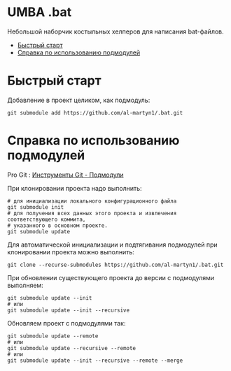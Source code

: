 # UMBA .bat

Небольшой наборчик костыльных хелперов для написания bat-файлов.

  - [Быстрый старт](#user-content-быстрый-старт)
  - [Справка по использованию подмодулей](#user-content-справка-по-использованию-подмодулей)


# Быстрый старт

Добавление в проект целиком, как подмодуль:
```
git submodule add https://github.com/al-martyn1/.bat.git
```

# Справка по использованию подмодулей

Pro Git : [Инструменты Git - Подмодули](https://git-scm.com/book/ru/v2/%D0%98%D0%BD%D1%81%D1%82%D1%80%D1%83%D0%BC%D0%B5%D0%BD%D1%82%D1%8B-Git-%D0%9F%D0%BE%D0%B4%D0%BC%D0%BE%D0%B4%D1%83%D0%BB%D0%B8)


При клонировании проекта надо выполнить:
```
# для инициализации локального конфигурационного файла
git submodule init
# для получения всех данных этого проекта и извлечения соответствующего коммита,
# указанного в основном проекте.
git submodule update 
```

Для автоматической инициализации и подтягивания подмодулей при клонировании проекта можно выполнить:
```
git clone --recurse-submodules https://github.com/al-martyn1/.bat.git
```

При обновлении существующего проекта до версии с подмодулями выполняем:
```
git submodule update --init
# или
git submodule update --init --recursive
```

Обновляем проект с подмодулями так:
```
git submodule update --remote
# или
git submodule update --recursive --remote
# или
git submodule update --init --recursive --remote --merge
```



